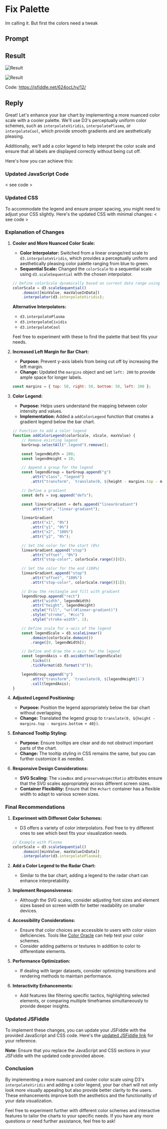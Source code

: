 # Fix Palette

Im calling it.  But first the colors need a tweak



## Prompt

## Result

 ![Result](radar12a.png)

 ![Result](radar12b.png)
 
Code: <https://jsfiddle.net/624ocLhy/12/>

 ## Reply


Great! Let's enhance your bar chart by implementing a more nuanced color scale with a cooler palette. We'll use D3's perceptually uniform color schemes, such as `interpolateViridis`, `interpolatePlasma`, or `interpolateCool`, which provide smooth gradients and are aesthetically pleasing.

Additionally, we'll add a color legend to help interpret the color scale and ensure that all labels are displayed correctly without being cut off.

Here's how you can achieve this:

### Updated JavaScript Code

 < see code >

### Updated CSS

To accommodate the legend and ensure proper spacing, you might need to adjust your CSS slightly. Here's the updated CSS with minimal changes:
< see code >

### Explanation of Changes

1. **Cooler and More Nuanced Color Scale:**
    - **Color Interpolator:** Switched from a linear orange/red scale to `d3.interpolateViridis`, which provides a perceptually uniform and aesthetically pleasing color palette ranging from blue to green.
    - **Sequential Scale:** Changed the `colorScale` to a sequential scale using `d3.scaleSequential` with the chosen interpolator.

    ```javascript
    // Define colorScale dynamically based on current data range using Viridis
    colorScale = d3.scaleSequential()
        .domain([minValue, maxValueInData])
        .interpolator(d3.interpolateViridis);
    ```

    **Alternative Interpolators:**
    - `d3.interpolatePlasma`
    - `d3.interpolateCividis`
    - `d3.interpolateCool`

    Feel free to experiment with these to find the palette that best fits your needs.

2. **Increased Left Margin for Bar Chart:**
    - **Purpose:** Prevent y-axis labels from being cut off by increasing the left margin.
    - **Change:** Updated the `margins` object and set `left: 200` to provide ample space for longer labels.

    ```javascript
    const margins = { top: 50, right: 50, bottom: 50, left: 200 };
    ```

3. **Color Legend:**
    - **Purpose:** Helps users understand the mapping between color intensity and values.
    - **Implementation:** Added a `addColorLegend` function that creates a gradient legend below the bar chart.

    ```javascript
    // Function to add a color legend
    function addColorLegend(colorScale, xScale, maxValue) {
        // Remove existing legend
        barGroup.selectAll(".legend").remove();

        const legendWidth = 200;
        const legendHeight = 10;

        // Append a group for the legend
        const legendGroup = barGroup.append("g")
            .attr("class", "legend")
            .attr("transform", `translate(0, ${height - margins.top - margins.bottom + 40})`);

        // Define a gradient
        const defs = svg.append("defs");

        const linearGradient = defs.append("linearGradient")
            .attr("id", "linear-gradient");

        linearGradient
            .attr("x1", "0%")
            .attr("y1", "0%")
            .attr("x2", "100%")
            .attr("y2", "0%");

        // Set the color for the start (0%)
        linearGradient.append("stop")
            .attr("offset", "0%")
            .attr("stop-color", colorScale.range()[0]);

        // Set the color for the end (100%)
        linearGradient.append("stop")
            .attr("offset", "100%")
            .attr("stop-color", colorScale.range()[1]);

        // Draw the rectangle and fill with gradient
        legendGroup.append("rect")
            .attr("width", legendWidth)
            .attr("height", legendHeight)
            .style("fill", "url(#linear-gradient)")
            .style("stroke", "#ccc")
            .style("stroke-width", 1);

        // Define scale for x-axis of the legend
        const legendScale = d3.scaleLinear()
            .domain(colorScale.domain())
            .range([0, legendWidth]);

        // Define and draw the x-axis for the legend
        const legendAxis = d3.axisBottom(legendScale)
            .ticks(5)
            .tickFormat(d3.format("d"));

        legendGroup.append("g")
            .attr("transform", `translate(0, ${legendHeight})`)
            .call(legendAxis);
    }
    ```

4. **Adjusted Legend Positioning:**
    - **Purpose:** Position the legend appropriately below the bar chart without overlapping.
    - **Change:** Translated the legend group to `translate(0, ${height - margins.top - margins.bottom + 40})`.

5. **Enhanced Tooltip Styling:**
    - **Purpose:** Ensure tooltips are clear and do not obstruct important parts of the chart.
    - **Change:** The tooltip styling in CSS remains the same, but you can further customize it as needed.

6. **Responsive Design Considerations:**
    - **SVG Scaling:** The `viewBox` and `preserveAspectRatio` attributes ensure that the SVG scales appropriately across different screen sizes.
    - **Container Flexibility:** Ensure that the `#chart` container has a flexible width to adapt to various screen sizes.

### Final Recommendations

1. **Experiment with Different Color Schemes:**
    - D3 offers a variety of color interpolators. Feel free to try different ones to see which best fits your visualization needs.

    ```javascript
    // Example with Plasma
    colorScale = d3.scaleSequential()
        .domain([minValue, maxValueInData])
        .interpolator(d3.interpolatePlasma);
    ```

2. **Add a Color Legend to the Radar Chart:**
    - Similar to the bar chart, adding a legend to the radar chart can enhance interpretability.

3. **Implement Responsiveness:**
    - Although the SVG scales, consider adjusting font sizes and element sizes based on screen width for better readability on smaller devices.

4. **Accessibility Considerations:**
    - Ensure that color choices are accessible to users with color vision deficiencies. Tools like [Color Oracle](https://colororacle.org/) can help test your color schemes.
    - Consider adding patterns or textures in addition to color to differentiate elements.

5. **Performance Optimization:**
    - If dealing with larger datasets, consider optimizing transitions and rendering methods to maintain performance.

6. **Interactivity Enhancements:**
    - Add features like filtering specific tactics, highlighting selected elements, or comparing multiple timeframes simultaneously to provide deeper insights.

### Updated JSFiddle

To implement these changes, you can update your JSFiddle with the provided JavaScript and CSS code. Here's the [updated JSFiddle link](https://jsfiddle.net/624ocLhy/12/) for your reference.

**Note:** Ensure that you replace the JavaScript and CSS sections in your JSFiddle with the updated code provided above.

### Conclusion

By implementing a more nuanced and cooler color scale using D3's `interpolateViridis` and adding a color legend, your bar chart will not only look more visually appealing but also provide better clarity to the users. These enhancements improve both the aesthetics and the functionality of your data visualization.

Feel free to experiment further with different color schemes and interactive features to tailor the charts to your specific needs. If you have any more questions or need further assistance, feel free to ask!
